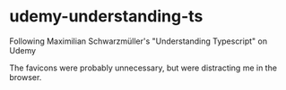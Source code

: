 # udemy-understanding-ts

Following Maximilian Schwarzmüller's "Understanding Typescript" on Udemy

The favicons were probably unnecessary, but were distracting me in the browser.
